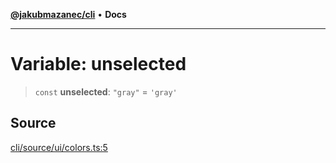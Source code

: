 [**@jakubmazanec/cli**](../../../README.md) • **Docs**

---

# Variable: unselected

> `const` **unselected**: `"gray"` = `'gray'`

## Source

[cli/source/ui/colors.ts:5](https://github.com/jakubmazanec/js-tools/blob/7be96c9bc335915647cfe729050b17fe2580309a/packages/cli/source/ui/colors.ts#L5)
